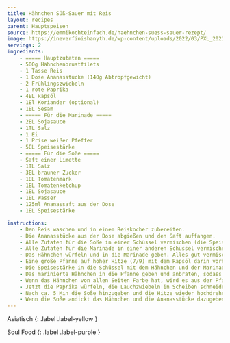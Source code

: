 ```yaml
---
title: Hähnchen Süß-Sauer mit Reis
layout: recipes
parent: Hauptspeisen
source: https://emmikochteinfach.de/haehnchen-suess-sauer-rezept/
image: https://ineverfinishanyth.de/wp-content/uploads/2022/03/PXL_20211113_171215203.PORTRAIT-scaled.jpg
servings: 2
ingredients:
    - ===== Hauptzutaten =====
    - 500g Hähnchenbrustfilets
    - 1 Tasse Reis
    - 1 Dose Ananasstücke (140g Abtropfgewicht)
    - 2 Frühlingszwiebeln
    - 1 rote Paprika
    - 4EL Rapsöl
    - 1El Koriander (optional)
    - 1EL Sesam
    - ===== Für die Marinade =====
    - 2EL Sojasauce
    - 1TL Salz
    - 1 Ei
    - 1 Prise weißer Pfeffer
    - 5EL Speisestärke
    - ===== Für die Soße =====
    - Saft einer Limette
    - 1TL Salz
    - 3EL brauner Zucker
    - 1EL Tomatenmark
    - 1EL Tomatenketchup
    - 1EL Sojasauce
    - 1EL Wasser
    - 125ml Ananassaft aus der Dose
    - 1EL Speisestärke

instructions:
    - Den Reis waschen und in einem Reiskocher zubereiten.
    - Die Ananasstücke aus der Dose abgießen und den Saft auffangen.
    - Alle Zutaten für die Soße in einer Schüssel vermischen (die Speisestärke zuletzt) und mit einem Schneebesen glatt rühren.
    - Alle Zutaten für die Marinade in einer anderen Schüssel vermischen (außer die Speisestärke).
    - Das Hähnchen würfeln und in die Marinade geben. Alles gut vermischen.
    - Eine große Pfanne auf hoher Hitze (7/9) mit dem Rapsöl darin vorheizen.
    - Die Speisestärke in die Schüssel mit dem Hähnchen und der Marinade geben und alles gut vermischen, damit die Marinade am Fleisch bleibt.
    - Das marinierte Hähnchen in die Pfanne geben und anbraten, sodass die Stücke auf jeder Seite Farbe bekommen. Darauf achten, dass die Stücke nicht aneinander kleben bleiben.
    - Wenn das Hähnchen von allen Seiten Farbe hat, wird es aus der Pfanne genommen und zurück in die Schüssel gegeben. Die Pfanne auf mittlere Hitze (5/9) herunterdrehen.
    - Jetzt die Paprika würfeln, die Lauchzwiebeln in Scheiben schneiden (ein wenig Lauchzwiebel zum Garnieren zurückhalten) und in der Pfanne anbraten. Wenn nötig etwas Rapsöl hinzugeben.
    - Nach ca. 5 Min die Soße hinzugeben und die Hitze wieder hochdrehen (7/9).
    - Wenn die Soße andickt das Hähnchen und die Ananasstücke dazugeben und für 2 Min kochen. Anschließend mit dem Reis auf einem Teller geben und mit der Lauchzwiebel und Sesam garnieren. Fertig!
---
```

Asiatisch
{: .label .label-yellow }

Soul Food
{: .label .label-purple }
